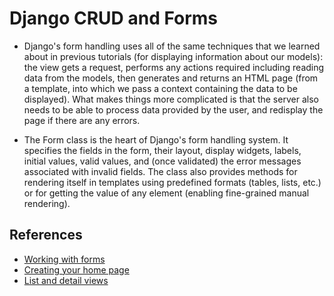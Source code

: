 # Django CRUD and Forms

* Django's form handling uses all of the same techniques that we learned about in previous tutorials (for displaying information about our models): the view gets a request, performs any actions required including reading data from the models, then generates and returns an HTML page (from a template, into which we pass a context containing the data to be displayed). What makes things more complicated is that the server also needs to be able to process data provided by the user, and redisplay the page if there are any errors.

* The Form class is the heart of Django's form handling system. It specifies the fields in the form, their layout, display widgets, labels, initial values, valid values, and (once validated) the error messages associated with invalid fields. The class also provides methods for rendering itself in templates using predefined formats (tables, lists, etc.) or for getting the value of any element (enabling fine-grained manual rendering).

## References

* [Working with forms](https://developer.mozilla.org/en-US/docs/Learn/Server-side/Django/Forms)
* [Creating your home page](https://developer.mozilla.org/en-US/docs/Learn/Server-side/Django/Home_page)
* [List and detail views](https://developer.mozilla.org/en-US/docs/Learn/Server-side/Django/Generic_views)